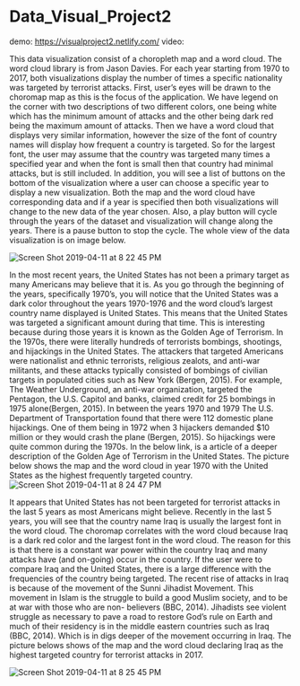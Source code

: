 # Data_Visual_Project2
demo: https://visualproject2.netlify.com/
video:

This data visualization consist of a choropleth map and a word cloud. The word cloud library is from Jason Davies. For each year starting from 1970 to 2017, both visualizations display the number of times a specific nationality was targeted by terrorist attacks. First, user’s eyes will be drawn to the choromap map as this is the focus of the application.  We have legend on the corner with two descriptions of two different colors, one being white which has the minimum amount of attacks and the other being dark red being the maximum amount of attacks. Then we have a word cloud that displays very similar information, however the size of the font of country names will display how frequent a country is targeted. So for the largest font, the user may assume that the country was targeted many times a specified year and when the font is small then that country had minimal attacks, but is still included. In addition, you will see a list of buttons on the bottom of the visualization where a user can choose a specific year to display a new visualization. Both the map and the word cloud have corresponding data and if a year is specified then both visualizations will change to the new data of the year chosen. Also, a play button will cycle through the years of the dataset and visualization will change along the years. There is a pause button to stop the cycle. The whole view of the data visualization is on image below. 

![Screen Shot 2019-04-11 at 8 22 45 PM](https://user-images.githubusercontent.com/32583946/56006287-ebf58a80-5c99-11e9-959b-1748cd3314f5.png)

In the most recent years, the United States has not been a primary target as many Americans may believe that it is. As you go through the beginning of the years, specifically 1970’s, you will notice that the United States was a dark color throughout the years 1970-1976 and the word cloud’s largest country name displayed is United States. This means that the United States was targeted a significant amount during that time. This is interesting because during those years it is known as the Golden Age of Terrorism. In the 1970s, there were literally hundreds of terrorists bombings, shootings, and hijackings in the United States. The attackers that targeted Americans were nationalist and ethnic terrorists, religious zealots, and anti-war militants, and these attacks typically consisted of bombings of civilian targets in populated cities such as New York (Bergen, 2015). For example, The Weather Underground, an anti-war organization, targeted the Pentagon, the U.S. Capitol and banks, claimed credit for 25 bombings in 1975 alone(Bergen, 2015).  In between the years 1970 and 1979 The U.S. Department of Transportation found that there were 112 domestic plane hijackings. One of them being in 1972 when 3 hijackers demanded $10 million or they would crash the plane (Bergen, 2015). So hijackings were quite common during the 1970s. In the below link, is a article of a deeper description of the Golden Age of Terrorism in the United States.  The picture below shows the map and the word cloud in year 1970 with the United States as the highest frequently targeted country. 
![Screen Shot 2019-04-11 at 8 24 47 PM](https://user-images.githubusercontent.com/32583946/56006288-edbf4e00-5c99-11e9-8999-b569a8bfca23.png)

It appears that United States has not been targeted for terrorist attacks in the last 5 years as most Americans might believe. Recently in the last 5 years, you will see that the country name Iraq is usually the largest font in the word cloud. The choromap correlates with the word cloud because Iraq is a dark red color and the largest font in the word cloud. The reason for this is that there is a constant war power within the country Iraq and many attacks have (and on-going) occur in the country. If the user were to compare Iraq and the United States, there is a large difference with the frequencies of the country being targeted. The recent rise of attacks in Iraq is because of the movement of the Sunni Jihadist Movement. This movement in Islam is the struggle to build a good Muslim society, and to be at war with those who are non- believers (BBC, 2014). Jihadists see violent struggle as necessary to pave a road to restore God’s rule on Earth and much of their residency is in the middle eastern countries such as Iraq (BBC, 2014). Which is in digs deeper of the movement occurring in Iraq. The picture belows shows of the map and the word cloud declaring Iraq as the highest targeted country for terrorist attacks in 2017. 

![Screen Shot 2019-04-11 at 8 25 45 PM](https://user-images.githubusercontent.com/32583946/56006333-f44dc580-5c99-11e9-93fd-97d7eaeec16a.png)
